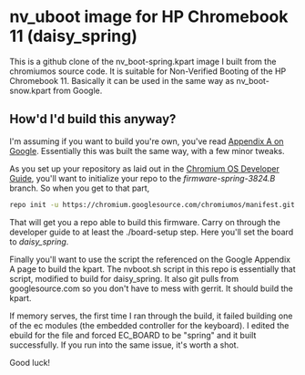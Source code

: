 nv_uboot image for HP Chromebook 11 (daisy_spring)
===============

This is a github clone of the nv_boot-spring.kpart image I built from the chromiumos source code.  It is suitable for Non-Verified Booting of the HP Chromebook 11.  Basically it can be used in the same way as nv_boot-snow.kpart from Google.  

How'd I'd build this anyway?
---------------------------

I'm assuming if you want to build you're own, you've read [Appendix A on Google](http://www.chromium.org/chromium-os/u-boot-porting-guide/using-nv-u-boot-on-the-samsung-arm-chromebook).  Essentially this was built the same way, with a few minor tweaks.  

As you set up your repository as laid out in the [Chromium OS Developer Guide](http://www.chromium.org/chromium-os/developer-guide), you'll want to initialize your repo to the *firmware-spring-3824.B* branch.  So when you get to that part,

```bash
repo init -u https://chromium.googlesource.com/chromiumos/manifest.git --repo-url https://chromium.googlesource.com/external/repo.git -b firmware-spring-3824.B
```

That will get you a repo able to build this firmware.  Carry on through the developer guide to at least the ./board-setup step.  Here you'll set the board to *daisy_spring*.  

Finally you'll want to use the script the referenced on the Google Appendix A page to build the kpart.  The nvboot.sh script in this repo is essentially that script, modified to build for daisy_spring.  It also git pulls from googlesource.com so you don't have to mess with gerrit.  It should build the kpart.  

If memory serves, the first time I ran through the build, it failed building one of the ec modules (the embedded controller for the keyboard).  I edited the ebuild for the file and forced EC_BOARD to be "spring" and it built successfully.  If you run into the same issue, it's worth a shot.  

Good luck!
